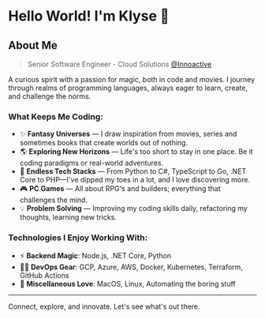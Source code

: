 # Hello World! I'm Klyse 🚀

## About Me

> Senior Software Engineer - Cloud Solutions [@Innoactive](https://innoactive.io/)

A curious spirit with a passion for magic, both in code and movies. I journey through realms of programming languages, always eager to learn, create, and challenge the norms.

### What Keeps Me Coding:

- ✨ **Fantasy Universes** — I draw inspiration from movies, series and sometimes books that create worlds out of nothing.
- 🌎 **Exploring New Horizons** — Life's too short to stay in one place. Be it coding paradigms or real-world adventures.
- 🔗 **Endless Tech Stacks** — From Python to C#, TypeScript to Go, .NET Core to PHP—I've dipped my toes in a lot, and I love discovering more.
- 🎮 **PC Games** — All about RPG's and builders; everything that challenges the mind.
- 💡 **Problem Solving** — Improving my coding skills daily, refactoring my thoughts, learning new tricks.

### Technologies I Enjoy Working With:

- ⚡ **Backend Magic**: Node.js, .NET Core, Python
- 🧑‍💻 **DevOps Gear**: GCP, Azure, AWS, Docker, Kubernetes, Terraform, GitHub Actions
- 🌟 **Miscellaneous Love**: MacOS, Linux, Automating the boring stuff

---

Connect, explore, and innovate. Let's see what's out there.
